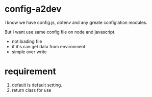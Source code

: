 config-a2dev
============

I know we have config.js, dotenv and any greate configlation modules.

But I want use same config file on node and javascript.

- not loading file
- if it's can get data from environment
- simple over write

requirement
===========

1. default is default setting.
2. return class for use
